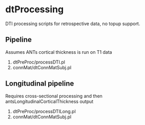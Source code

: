 # dtProcessing

DTI processing scripts for retrospective data, no topup support.

## Pipeline

Assumes ANTs cortical thickness is run on T1 data

1. dtPreProc/processDTI.pl
2. connMat/dtConnMatSubj.pl


## Longitudinal pipeline

Requires cross-sectional processing and then antsLongitudinalCorticalThickness output

1. dtPreProc/processDTILong.pl
2. connMat/dtConnMatSubj.pl


